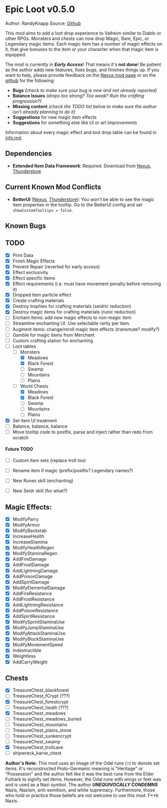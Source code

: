 # Epic Loot v0.5.0
Author: RandyKnapp
Source: [Github](https://github.com/RandyKnapp/ValheimMods/blob/main/EpicLoot/)

This mod aims to add a loot drop experience to Valheim similar to Diablo or other RPGs. Monsters and chests can now drop Magic, Rare, Epic, or Legendary magic items. Each magic item has a number of magic effects on it, that give bonuses to the item or your character when that magic item is equipped.

The mod is currently in ***Early Access***! That means it's **not done**! Be patient as the author adds new features, fixes bugs, and finishes things up. If you want to help, please provide feedback on the [Nexus mod page](https://www.nexusmods.com/valheim/mods/387) or on the [github](https://github.com/RandyKnapp/ValheimMods/tree/main/EpicLoot) for the following:

  * **Bugs** *(check to make sure your bug is new and not already reported)*
  * **Balance Issues** *(drops too strong? Too weak? Ruin the crafting progression?)*
  * **Missing content** *(check the TODO list below to make sure the author isn't already planning to do it)*
  * **Suggestions** for new magic item effects
  * **Suggestions** for something else like UI or art improvements

Information about every magic effect and loot drop table can be found in [info.md](https://github.com/RandyKnapp/ValheimMods/blob/main/EpicLoot/info.md).

## Dependencies

  * **Extended Item Data Framework**: Required. Download from [Nexus](https://www.nexusmods.com/valheim/mods/281]), [Thunderstore](https://valheim.thunderstore.io/package/RandyKnapp/ExtendedItemDataFramework/)

## Current Known Mod Conflicts

  * **BetterUI** ([Nexus](https://www.nexusmods.com/valheim/mods/189), [Thunderstore](https://valheim.thunderstore.io/package/Masa/BetterUI/)): You won't be able to see the magic item properties in the tooltip. Go to the BetterUI config and set `showCustomTooltips = false`.

## Known Bugs

## TODO

- [X] Print Data
- [X] Finish Magic Effects
- [X] Prevent Repair (reverted for early access)
- [X] Effect exclusivity
- [X] Effect specific items
- [X] Effect requirements (i.e. must have movement penalty before removing it)
- [X] Dropped item particle effect
- [X] Create crafting materials
- [X] Destroy trophies for crafting materials (seidric reduction)
- [X] Destroy magic items for crafting materials (runic reduction)
- [ ] Enchant items: add new magic effects to non-magic item
- [ ] Streamline enchanting UI. Use selectable rarity per item.
- [ ] Augment items: change/reroll magic item effects (transmute? modify?)
- [ ] Gamble for magic items from Merchant
- [ ] Custom crafting station for enchanting
- [ ] Loot tables
  - [ ] Monsters
	- [X] Meadows
	- [X] Black Forest
	- [ ] Swamp
	- [ ] Mountains
	- [ ] Plains
  - [ ] World Chests
  	- [X] Meadows
	- [X] Black Forest
	- [ ] Swamp
	- [ ] Mountains
	- [ ] Plains
- [X] Set item UI treatment
- [ ] Balance, balance, balance
- [ ] Move tooltip code to postfix, parse and inject rather than redo from scratch

#### Future TODO

- [ ] Custom item sets (replace troll too)
- [ ] Rename item if magic (prefix/postfix? Legendary names?)
- [ ] New Runes skill (enchanting)
- [ ] New Seidr skill (for what?)


## Magic Effects:

- [X] ModifyParry
- [X] ModifyArmor
- [X] ModifyBackstab
- [X] IncreaseHealth
- [X] IncreaseStamina
- [X] ModifyHealthRegen
- [X] ModifyStaminaRegen
- [X] AddFireDamage
- [X] AddFrostDamage
- [X] AddLightningDamage
- [X] AddPoisonDamage
- [X] AddSpiritDamage
- [X] ModifyElementalDamage
- [X] AddFireResistance       
- [X] AddFrostResistance      
- [X] AddLightningResistance
- [X] AddPoisonResistance
- [X] AddSpiritResistance
- [X] ModifySprintStaminaUse
- [X] ModifyJumpStaminaUse
- [X] ModifyAttackStaminaUse
- [X] ModifyBlockStaminaUse
- [X] ModifyMovementSpeed
- [X] Indestructible
- [X] Weightless
- [X] AddCarryWeight

## Chests

- [X] TreasureChest_blackforest
- [ ] TreasureChest_fCrypt (???)
- [X] TreasureChest_forestcrypt
- [ ] TreasureChest_heath (???)
- [X] TreasureChest_meadows
- [ ] TreasureChest_meadows_buried
- [ ] TreasureChest_mountains
- [ ] TreasureChest_plains_stone
- [ ] TreasureChest_sunkencrypt
- [ ] TreasureChest_swamp
- [X] TreasureChest_trollcave
- [ ] shipwreck_karve_chest

**Author's Note:** This mod uses an image of the Odal rune (ᛟ) to denote set items. It's reconstructed Proto-Germanic meaning is "Heritage" or "Possession" and the author felt like it was the best rune from the Elder Futhark to signify set items. However, the Odal rune with wings or feet was and is used as a Nazi symbol. The author ***UNEQUIVOCALLY CONDEMNS*** Nazis, Nazism, anti-semitism, and white supremacy. Furthermore, those who hold or practice those beliefs are not welcome to use this mod. F\*\*k Nazis.